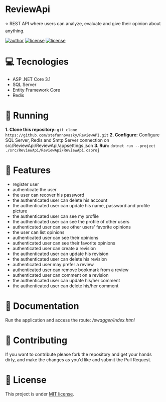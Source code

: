 # ReviewApi 
:star: REST API where users can analyze, evaluate and give their opinion about anything.

[author-link]:https://img.shields.io/badge/Author-Stefan%20Novasky-brightgreen
[license-link]:https://img.shields.io/badge/License-MIT-green
[star-link]:https://img.shields.io/github/stars/stefannovasky/ReviewApi?color=lightgray

[![author][author-link]](https://github.com/stefannovasky)
[![license][license-link]](https://github.com/stefannovasky/ReviewAPI/blob/master/LICENSE)
[![license][star-link]](https://github.com/stefannovasky/ReviewAPI)


# :computer: Tecnologies 
- ASP .NET Core 3.1
- SQL Server
- Entity Framework Core
- Redis

# :running: Running
**1. Clone this repository:**
    `git clone https://github.com/stefannovasky/ReviewAPI.git`
**2. Configure:** 
    Configure SQL Server, Redis and Smtp Server connection on src/ReviewApi/ReviewApi/appsettings.json 
**3. Run:** 
    `dotnet run --project ./src/ReviewApi/ReviewApi/ReviewApi.csproj`

# :rocket: Features
- register user
- authenticate the user
- the user can recover his password
- the authenticated user can delete his account
- the authenticated user can update his name, password and profile picture
- the authenticated user can see my profile 
- the authenticated user can see the profile of other users
- authenticated user can see other users' favorite opinions
- the user can list opinions
- authenticated user can see their opinions
- authenticated user can see their favorite opinions
- authenticated user can create a revision
- the authenticated user can update his revision
- the authenticated user can delete his revision
- authenticated user may prefer a review 
- authenticated user can remove bookmark from a review
- authenticated user can comment on a revision
- the authenticated user can update his/her comment 
- the authenticated user can delete his/her comment 

# :memo: Documentation
Run the application and access the route: */swagger/index.html*

# :tada: Contributing
If you want to contribute please fork the repository and get your hands dirty, and make the changes as you'd like and submit the Pull Request.

# :closed_book: License 
This project is under [MIT license](https://github.com/stefannovasky/ReviewAPI/blob/master/LICENSE).